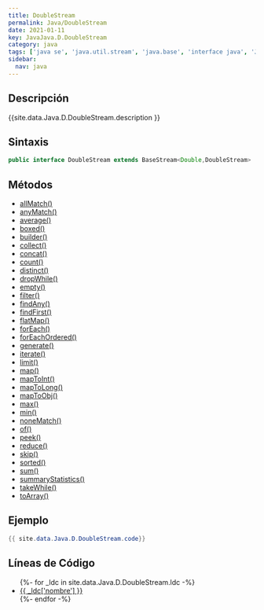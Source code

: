 ```yaml
---
title: DoubleStream
permalink: Java/DoubleStream
date: 2021-01-11
key: JavaJava.D.DoubleStream
category: java
tags: ['java se', 'java.util.stream', 'java.base', 'interface java', 'Java 1.8']
sidebar: 
  nav: java
---
```


## Descripción
{{site.data.Java.D.DoubleStream.description }}

## Sintaxis
~~~java
public interface DoubleStream extends BaseStream<Double,DoubleStream>
~~~

## Métodos
* [allMatch()](/Java/DoubleStream/allMatch)
* [anyMatch()](/Java/DoubleStream/anyMatch)
* [average()](/Java/DoubleStream/average)
* [boxed()](/Java/DoubleStream/boxed)
* [builder()](/Java/DoubleStream/builder)
* [collect()](/Java/DoubleStream/collect)
* [concat()](/Java/DoubleStream/concat)
* [count()](/Java/DoubleStream/count)
* [distinct()](/Java/DoubleStream/distinct)
* [dropWhile()](/Java/DoubleStream/dropWhile)
* [empty()](/Java/DoubleStream/empty)
* [filter()](/Java/DoubleStream/filter)
* [findAny()](/Java/DoubleStream/findAny)
* [findFirst()](/Java/DoubleStream/findFirst)
* [flatMap()](/Java/DoubleStream/flatMap)
* [forEach()](/Java/DoubleStream/forEach)
* [forEachOrdered()](/Java/DoubleStream/forEachOrdered)
* [generate()](/Java/DoubleStream/generate)
* [iterate()](/Java/DoubleStream/iterate)
* [limit()](/Java/DoubleStream/limit)
* [map()](/Java/DoubleStream/map)
* [mapToInt()](/Java/DoubleStream/mapToInt)
* [mapToLong()](/Java/DoubleStream/mapToLong)
* [mapToObj()](/Java/DoubleStream/mapToObj)
* [max()](/Java/DoubleStream/max)
* [min()](/Java/DoubleStream/min)
* [noneMatch()](/Java/DoubleStream/noneMatch)
* [of()](/Java/DoubleStream/of)
* [peek()](/Java/DoubleStream/peek)
* [reduce()](/Java/DoubleStream/reduce)
* [skip()](/Java/DoubleStream/skip)
* [sorted()](/Java/DoubleStream/sorted)
* [sum()](/Java/DoubleStream/sum)
* [summaryStatistics()](/Java/DoubleStream/summaryStatistics)
* [takeWhile()](/Java/DoubleStream/takeWhile)
* [toArray()](/Java/DoubleStream/toArray)

## Ejemplo
~~~java
{{ site.data.Java.D.DoubleStream.code}}
~~~

## Líneas de Código
<ul>
{%- for _ldc in site.data.Java.D.DoubleStream.ldc -%}
   <li>
       <a href="{{_ldc['url'] }}">{{ _ldc['nombre'] }}</a>
   </li>
{%- endfor -%}
</ul>
